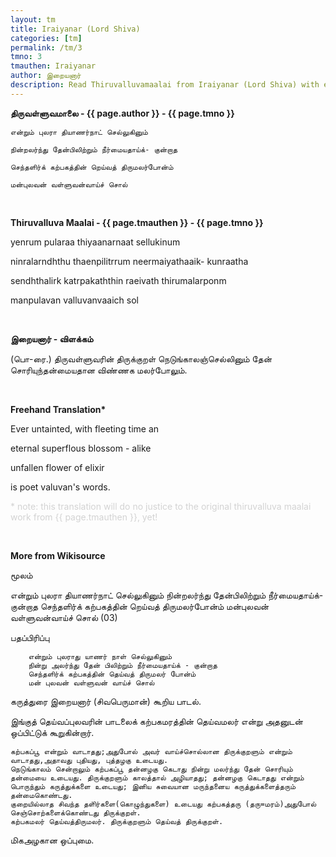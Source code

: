 ```yaml
---
layout: tm
title: Iraiyanar (Lord Shiva)
categories: [tm]
permalink: /tm/3
tmno: 3
tmauthen: Iraiyanar
author: இறையனார்
description: Read Thiruvalluvamaalai from Iraiyanar (Lord Shiva) with english translation
---
```


**திருவள்ளுவமாலை - {{ page.author }} - {{ page.tmno }}**

    என்றும் புலரா தியாணர்நாட் செல்லுகினும்

    நின்றலர்ந்து தேன்பிலிற்றும் நீர்மையதாய்க்- குன்றாத   
    
    செந்தளிர்க் கற்பகத்தின் றெய்வத் திருமலர்போன்ம்

    மன்புலவன் வள்ளுவன்வாய்ச் சொல் 

<br>

**Thiruvalluva Maalai - {{ page.tmauthen }} - {{ page.tmno }}**

yenrum pularaa thiyaanarnaat sellukinum

ninralarndhthu thaenpilitrrum neermaiyathaaik- kunraatha   

sendhthalirk katrpakaththin raeivath thirumalarponm

manpulavan valluvanvaaich sol 

<br>

**இறையனார் - விளக்கம்**

(பொ-ரை.) திருவள்ளுவரின் திருக்குறள் நெடுங்காலஞ்செல்லினும் தேன் சொரியுந்தன்மையதான விண்ணக மலர்போலும்.

<br>

**Freehand Translation\***

Ever untainted, with fleeting time an

eternal superflous blossom - alike

unfallen flower of elixir

is poet valuvan's words.

<p style="color: lightgrey;">* note: this translation will do no justice to the original thiruvalluva maalai work from {{ page.tmauthen }}, yet!</p>

<br>

**More from Wikisource**

மூலம்

என்றும் புலரா தியாணர்நாட் செல்லுகினும்
நின்றலர்ந்து தேன்பிலிற்றும் நீர்மையதாய்க்- குன்றாத
செந்தளிர்க் கற்பகத்தின் றெய்வத் திருமலர்போன்ம்
மன்புலவன் வள்ளுவன்வாய்ச் சொல் (03)

பதப்பிரிப்பு

        என்றும் புலராது யாணர் நாள் செல்லுகினும்
        நின்று அலர்ந்து தேன் பிலிற்றும் நீர்மையதாய்க் - குன்றாத
        செந்தளிர்க் கற்பகத்தின் தெய்வத் திருமலர் போன்ம்
        மன் புலவன் வள்ளுவன் வாய்ச் சொல்

கருத்துரை
    இறையனார் (சிவபெருமான்) கூறிய பாடல்.

இங்குத் தெய்வப்புலவரின் பாடலைக் கற்பகமரத்தின் தெய்வமலர் என்று அதனுடன் ஒப்பிட்டுக் கூறுகின்றார்.

    கற்பகப்பூ என்றும் வாடாதது;அதுபோல் அவர் வாய்ச்சொல்லான திருக்குறளும் என்றும் வாடாதது,அதாவது புதியது, புத்தழகு உடையது.
    நெடுங்காலம் சென்றாலும் கற்பகப்பூ தன்னழகு கெடாது நின்று மலர்ந்து தேன் சொரியும் தன்மையை உடையது. திருக்குறளும் காலத்தால் அழியாதது; தன்னழகு கெடாதது என்றும் பொருந்தும் கருத்துக்களை உடையது; இனிய சுவையான மருந்தனைய கருத்துக்களைத்தரும் தன்மைகொண்டது.
    குறையில்லாத சிவந்த தளி்ர்களை(கொழுந்துகளை) உடையது கற்பகத்தரு (தரு=மரம்)அதுபோல் செஞ்சொற்களைக்கொண்டது திருக்குறள்.
    கற்பகமலர் தெய்வத்திருமலர். திருக்குறளும் தெய்வத் திருக்குறள்.

மிகஅழகான ஒப்புமை. 
